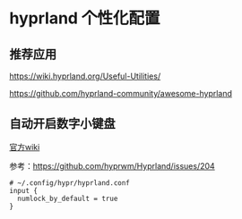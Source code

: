 # hyprland 个性化配置

## 推荐应用

https://wiki.hyprland.org/Useful-Utilities/

https://github.com/hyprland-community/awesome-hyprland

## 自动开启数字小键盘

[官方wiki](https://wiki.hyprland.org/hyprland-wiki/pages/Configuring/Variables/#:~:text=%5B%5BEmpty%5D%5D-,numlock_by_default,-Engage%20numlock%20by)

参考：https://github.com/hyprwm/Hyprland/issues/204

```
# ~/.config/hypr/hyprland.conf
input {
  numlock_by_default = true
}
```
